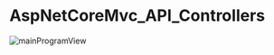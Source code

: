 # AspNetCoreMvc_API_Controllers
![mainProgramView](https://user-images.githubusercontent.com/26156860/81986223-0caab500-95fd-11ea-9fdd-f87e29dc6e34.PNG)
